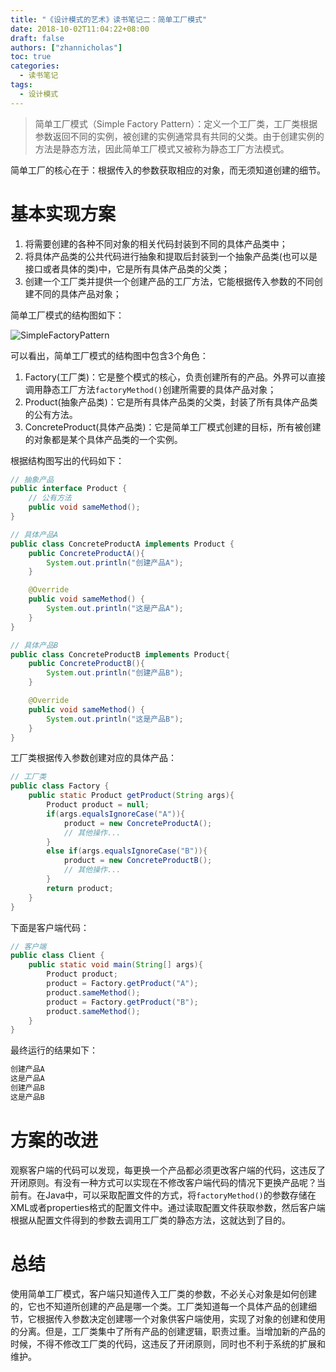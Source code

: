 ```yaml
---
title: "《设计模式的艺术》读书笔记二：简单工厂模式"
date: 2018-10-02T11:04:22+08:00
draft: false
authors: ["zhannicholas"]
toc: true
categories:
  - 读书笔记
tags:
  - 设计模式
---
```


> 简单工厂模式（Simple Factory Pattern）：定义一个工厂类，工厂类根据参数返回不同的实例，被创建的实例通常具有共同的父类。由于创建实例的方法是静态方法，因此简单工厂模式又被称为静态工厂方法模式。

简单工厂的核心在于：根据传入的参数获取相应的对象，而无须知道创建的细节。

# 基本实现方案

1. 将需要创建的各种不同对象的相关代码封装到不同的具体产品类中；
2. 将具体产品类的公共代码进行抽象和提取后封装到一个抽象产品类(也可以是接口或者具体的类)中，它是所有具体产品类的父类；
3. 创建一个工厂类并提供一个创建产品的工厂方法，它能根据传入参数的不同创建不同的具体产品对象；

简单工厂模式的结构图如下：

![SimpleFactoryPattern](/images/design-patterns/SimpleFactoryPattern.jpg "简单工厂模式结构图")

可以看出，简单工厂模式的结构图中包含3个角色：

1. Factory(工厂类)：它是整个模式的核心，负责创建所有的产品。外界可以直接调用静态工厂方法`factoryMethod()`创建所需要的具体产品对象；
2. Product(抽象产品类)：它是所有具体产品类的父类，封装了所有具体产品类的公有方法。
3. ConcreteProduct(具体产品类)：它是简单工厂模式创建的目标，所有被创建的对象都是某个具体产品类的一个实例。

根据结构图写出的代码如下：
```Java
// 抽象产品
public interface Product {
    // 公有方法
    public void sameMethod();
}
```

```Java
// 具体产品A
public class ConcreteProductA implements Product {
    public ConcreteProductA(){
        System.out.println("创建产品A");
    }

    @Override
    public void sameMethod() {
        System.out.println("这是产品A");
    }
}
```

```Java
// 具体产品B
public class ConcreteProductB implements Product{
    public ConcreteProductB(){
        System.out.println("创建产品B");
    }

    @Override
    public void sameMethod() {
        System.out.println("这是产品B");
    }
}
```

工厂类根据传入参数创建对应的具体产品：

```Java
// 工厂类
public class Factory {
    public static Product getProduct(String args){
        Product product = null;
        if(args.equalsIgnoreCase("A")){
            product = new ConcreteProductA();
            // 其他操作...
        }
        else if(args.equalsIgnoreCase("B")){
            product = new ConcreteProductB();
            // 其他操作...
        }
        return product;
    }
}
```

下面是客户端代码：

```Java
// 客户端
public class Client {
    public static void main(String[] args){
        Product product;
        product = Factory.getProduct("A");
        product.sameMethod();
        product = Factory.getProduct("B");
        product.sameMethod();
    }
}
```

最终运行的结果如下：

```txt
创建产品A
这是产品A
创建产品B
这是产品B
```

# 方案的改进

观察客户端的代码可以发现，每更换一个产品都必须更改客户端的代码，这违反了开闭原则。有没有一种方式可以实现在不修改客户端代码的情况下更换产品呢？当前有。在Java中，可以采取配置文件的方式，将`factoryMethod()`的参数存储在XML或者properties格式的配置文件中。通过读取配置文件获取参数，然后客户端根据从配置文件得到的参数去调用工厂类的静态方法，这就达到了目的。

# 总结

使用简单工厂模式，客户端只知道传入工厂类的参数，不必关心对象是如何创建的，它也不知道所创建的产品是哪一个类。工厂类知道每一个具体产品的创建细节，它根据传入参数决定创建哪一个对象供客户端使用，实现了对象的创建和使用的分离。但是，工厂类集中了所有产品的创建逻辑，职责过重。当增加新的产品的时候，不得不修改工厂类的代码，这违反了开闭原则，同时也不利于系统的扩展和维护。